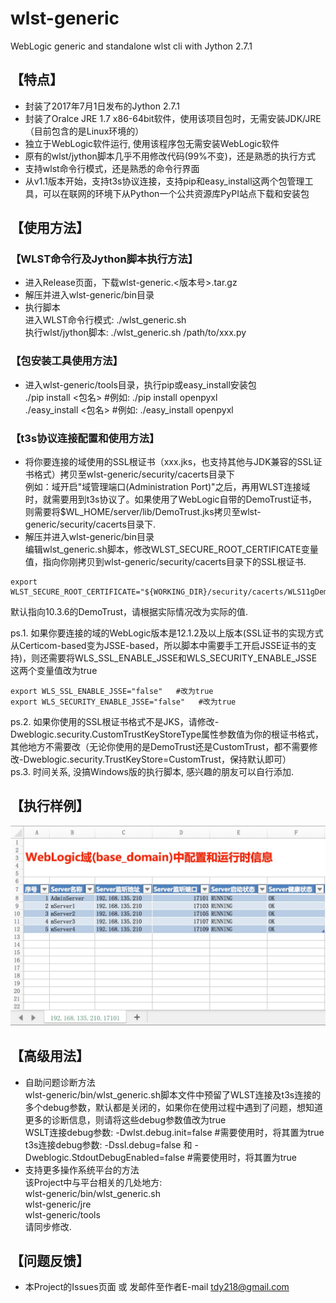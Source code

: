 # wlst-generic
WebLogic generic and standalone wlst cli with Jython 2.7.1

## 【特点】
- 封装了2017年7月1日发布的Jython 2.7.1
- 封装了Oralce JRE 1.7 x86-64bit软件，使用该项目包时，无需安装JDK/JRE（目前包含的是Linux环境的）
- 独立于WebLogic软件运行, 使用该程序包无需安装WebLogic软件
- 原有的wlst/jython脚本几乎不用修改代码(99%不变)，还是熟悉的执行方式
- 支持wlst命令行模式，还是熟悉的命令行界面
- 从v1.1版本开始，支持t3s协议连接，支持pip和easy_install这两个包管理工具，可以在联网的环境下从Python一个公共资源库PyPI站点下载和安装包


## 【使用方法】
### 【WLST命令行及Jython脚本执行方法】
- 进入Release页面，下载wlst-generic.<版本号>.tar.gz
- 解压并进入wlst-generic/bin目录
- 执行脚本  
进入WLST命令行模式:  ./wlst_generic.sh  
执行wlst/jython脚本:  ./wlst_generic.sh  /path/to/xxx.py

### 【包安装工具使用方法】

- 进入wlst-generic/tools目录，执行pip或easy_install安装包   
./pip install <包名>     #例如: ./pip install openpyxl  
./easy_install <包名>    #例如: ./easy_install openpyxl

### 【t3s协议连接配置和使用方法】
- 将你要连接的域使用的SSL根证书（xxx.jks，也支持其他与JDK兼容的SSL证书格式）拷贝至wlst-generic/security/cacerts目录下     
例如：域开启"域管理端口(Administration Port)"之后，再用WLST连接域时，就需要用到t3s协议了。如果使用了WebLogic自带的DemoTrust证书，则需要将$WL_HOME/server/lib/DemoTrust.jks拷贝至wlst-generic/security/cacerts目录下.  
- 解压并进入wlst-generic/bin目录    
编辑wlst_generic.sh脚本，修改WLST_SECURE_ROOT_CERTIFICATE变量值，指向你刚拷贝到wlst-generic/security/cacerts目录下的SSL根证书.    
```
export WLST_SECURE_ROOT_CERTIFICATE="${WORKING_DIR}/security/cacerts/WLS11gDemoTrust.jks"  
```        
默认指向10.3.6的DemoTrust，请根据实际情况改为实际的值.   

ps.1. 如果你要连接的域的WebLogic版本是12.1.2及以上版本(SSL证书的实现方式从Certicom-based变为JSSE-based，所以脚本中需要手工开启JSSE证书的支持)，则还需要将WLS_SSL_ENABLE_JSSE和WLS_SECURITY_ENABLE_JSSE这两个变量值改为true  
```
export WLS_SSL_ENABLE_JSSE="false"   #改为true  
export WLS_SECURITY_ENABLE_JSSE="false"   #改为true     
```
ps.2. 如果你使用的SSL根证书格式不是JKS，请修改-Dweblogic.security.CustomTrustKeyStoreType属性参数值为你的根证书格式，其他地方不需要改（无论你使用的是DemoTrust还是CustomTrust，都不需要修改-Dweblogic.security.TrustKeyStore=CustomTrust，保持默认即可）    
ps.3. 时间关系, 没搞Windows版的执行脚本, 感兴趣的朋友可以自行添加.

## 【执行样例】  

![WebLogic域中Servers列表](https://github.com/tdy218/public-resources/blob/master/img/WLS_ServerList_Table.jpeg)

## 【高级用法】
- 自助问题诊断方法   
wlst-generic/bin/wlst_generic.sh脚本文件中预留了WLST连接及t3s连接的多个debug参数，默认都是关闭的，如果你在使用过程中遇到了问题，想知道更多的诊断信息，则请将这些debug参数值改为true  
WSLT连接debug参数: -Dwlst.debug.init=false   #需要使用时，将其置为true  
t3s连接debug参数: -Dssl.debug=false 和 -Dweblogic.StdoutDebugEnabled=false #需要使用时，将其置为true  
- 支持更多操作系统平台的方法   
该Project中与平台相关的几处地方:     
wlst-generic/bin/wlst_generic.sh   
wlst-generic/jre    
wlst-generic/tools   
请同步修改.  

## 【问题反馈】
- 本Project的Issues页面 或 发邮件至作者E-mail <tdy218@gmail.com>
